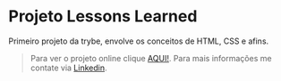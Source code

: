 # Projeto Lessons Learned

Primeiro projeto da trybe, envolve os conceitos de HTML, CSS e afins.

> Para ver o projeto online clique [AQUI!](https://alissonooliveiraofc.github.io/lessons-learned/).
> Para mais informações me contate via [Linkedin](https://www.linkedin.com/in/alissonooliveira/).
